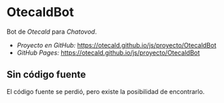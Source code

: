 # OtecaldBot

Bot de _Otecald_ para _Chatovod_.

 - _Proyecto en GitHub:_ https://otecald.github.io/js/proyecto/OtecaldBot
 - _GitHub Pages:_ https://otecald.github.io/js/proyecto/OtecaldBot

## Sin código fuente

El código fuente se perdió, pero existe la posibilidad de encontrarlo.
